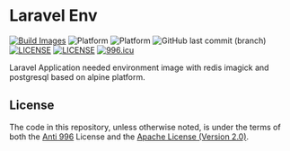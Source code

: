 # Laravel Env
[![Build Images](https://github.com/StarUbiquitous/laravel-env/actions/workflows/build.yml/badge.svg)](https://github.com/StarUbiquitous/laravel-env/actions/workflows/build.yml)
![Platform](https://img.shields.io/badge/Platform-linux%2Famd64-brightgreen?style=flat-square&logo=linux)
![Platform](https://img.shields.io/badge/Platform-linux%2Farm64-brightgreen?style=flat-square&logo=linux)
![GitHub last commit (branch)](https://img.shields.io/github/last-commit/starubiquitous/laravel-env/main?style=flat-square)
[![LICENSE](https://img.shields.io/badge/License-Anti%20996-blue.svg?style=flat-square)](https://github.com/996icu/996.ICU/blob/master/LICENSE)
[![LICENSE](https://img.shields.io/badge/License-Apache--2.0-green.svg?style=flat-square)](LICENSE-APACHE)
[![996.icu](https://img.shields.io/badge/Link-996.icu-red.svg?style=flat-square)](https://996.icu)

Laravel Application needed environment image with redis imagick and postgresql based on alpine platform.

## License

The code in this repository, unless otherwise noted, is under the terms of both the [Anti 996](https://github.com/996icu/996.ICU/blob/master/LICENSE) License and the [Apache License (Version 2.0)]().
